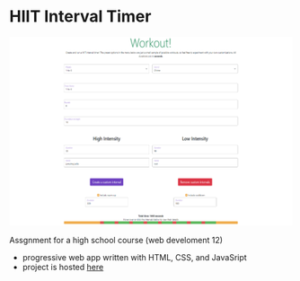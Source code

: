 # HIIT Interval Timer

![Hiit Timer](hiit_cover.png)

Assgnment for a high school course (web develoment 12)
- progressive web app written with HTML, CSS, and JavaSript
- project is hosted [here](https://hiit-workouts.glitch.me/)

